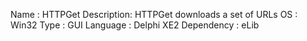 Name       : HTTPGet
Description: HTTPGet downloads a set of URLs
OS         : Win32
Type       : GUI
Language   : Delphi XE2
Dependency : eLib
